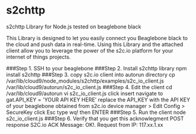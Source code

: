 # s2chttp
s2chttp Library for Node.js tested on beaglebone black

This Library is designed to let you easily connect you Beaglebone black to the cloud and push data in real-time. 
Using this Library and the attached client allow you to leverage the power of the s2c.io platform for your internet of things projects.

###Step 1. SSH to your beaglebone 
###Step 2. Install s2chttp library
      npm install s2chttp 
###Step 3. copy s2c.io client into autorun directory
      cp /var/lib/cloud9/node_modules/s2chttp/examples/s2c_io_client.js /var/lib/cloud9/autorun/s2c_io_client.js 
###Step 4. Edit the client
    cd /var/lib/cloud9/autorun
    vi s2c_io_client.js
    click insert
    navigate to gat.API_KEY = 'YOUR API KEY HERE'
    replace the API_KEY with the API KEY of your beaglebone obtained from s2c.io device manager > Edit Config > SecureKey
    click Esc
    type wq! then ENTER
###Step 5. Run the client
    node s2c_io_client.js
###Step 6. Verify that you get this acknowlegment
    POST response  S2C.io ACK Message: OK!. Request from IP: 117.xx.1.xx

    
    
